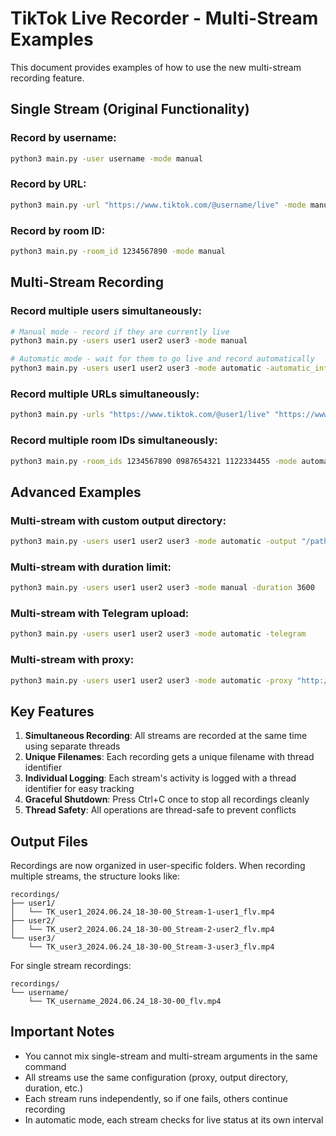# TikTok Live Recorder - Multi-Stream Examples

This document provides examples of how to use the new multi-stream recording feature.

## Single Stream (Original Functionality)

### Record by username:
```bash
python3 main.py -user username -mode manual
```

### Record by URL:
```bash
python3 main.py -url "https://www.tiktok.com/@username/live" -mode manual
```

### Record by room ID:
```bash
python3 main.py -room_id 1234567890 -mode manual
```

## Multi-Stream Recording

### Record multiple users simultaneously:
```bash
# Manual mode - record if they are currently live
python3 main.py -users user1 user2 user3 -mode manual

# Automatic mode - wait for them to go live and record automatically
python3 main.py -users user1 user2 user3 -mode automatic -automatic_interval 2
```

### Record multiple URLs simultaneously:
```bash
python3 main.py -urls "https://www.tiktok.com/@user1/live" "https://www.tiktok.com/@user2/live" -mode manual
```

### Record multiple room IDs simultaneously:
```bash
python3 main.py -room_ids 1234567890 0987654321 1122334455 -mode automatic
```

## Advanced Examples

### Multi-stream with custom output directory:
```bash
python3 main.py -users user1 user2 user3 -mode automatic -output "/path/to/recordings/"
```

### Multi-stream with duration limit:
```bash
python3 main.py -users user1 user2 user3 -mode manual -duration 3600
```

### Multi-stream with Telegram upload:
```bash
python3 main.py -users user1 user2 user3 -mode automatic -telegram
```

### Multi-stream with proxy:
```bash
python3 main.py -users user1 user2 user3 -mode automatic -proxy "http://127.0.0.1:8080"
```

## Key Features

1. **Simultaneous Recording**: All streams are recorded at the same time using separate threads
2. **Unique Filenames**: Each recording gets a unique filename with thread identifier
3. **Individual Logging**: Each stream's activity is logged with a thread identifier for easy tracking
4. **Graceful Shutdown**: Press Ctrl+C once to stop all recordings cleanly
5. **Thread Safety**: All operations are thread-safe to prevent conflicts

## Output Files

Recordings are now organized in user-specific folders. When recording multiple streams, the structure looks like:

```
recordings/
├── user1/
│   └── TK_user1_2024.06.24_18-30-00_Stream-1-user1_flv.mp4
├── user2/
│   └── TK_user2_2024.06.24_18-30-00_Stream-2-user2_flv.mp4
└── user3/
    └── TK_user3_2024.06.24_18-30-00_Stream-3-user3_flv.mp4
```

For single stream recordings:
```
recordings/
└── username/
    └── TK_username_2024.06.24_18-30-00_flv.mp4
```

## Important Notes

- You cannot mix single-stream and multi-stream arguments in the same command
- All streams use the same configuration (proxy, output directory, duration, etc.)
- Each stream runs independently, so if one fails, others continue recording
- In automatic mode, each stream checks for live status at its own interval
